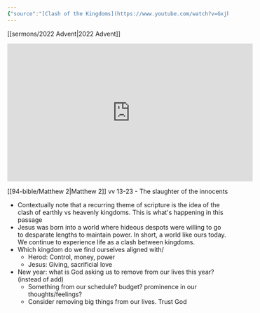 ```yaml
---
{"source":"[Clash of the Kingdoms](https://www.youtube.com/watch?v=Gxjh_D34jXs)","clipped":"2023-01-01","dg-publish":true,"grade":2,"context":"Personal","type":"Resource","status":"Evergreen","topic":["Sermon"],"dateCreated":"2023-08-09","permalink":"/sermons/2023-01-01-clash-of-the-kingdoms/","dgPassFrontmatter":true}
---
```



[[sermons/2022 Advent\|2022 Advent]]

<iframe width="560" height="315" src="https://www.youtube.com/embed/Gxjh_D34jXs" title="YouTube video player" frameborder="0" allow="accelerometer; autoplay; clipboard-write; encrypted-media; gyroscope; picture-in-picture" allowfullscreen></iframe>

[[94-bible/Matthew 2\|Matthew 2]] vv 13-23 - The slaughter of the innocents

* Contextually note that a recurring theme of scripture is the idea of the clash of earthly vs heavenly kingdoms. This is what's happening in this passage
* Jesus was born into a world where hideous despots were willing to go to desparate lengths to maintain power. In short, a world like ours today. We continue to experience life as a clash between kingdoms.
* Which kingdom do we find ourselves aligned with/
    * Herod: Control, money, power
    * Jesus: Giving, sacrificial love
* New year: what is God asking us to remove from our lives this year? (instead of add)
    * Something from our schedule? budget? prominence in our thoughts/feelings?
    * Consider removing big things from our lives. Trust God